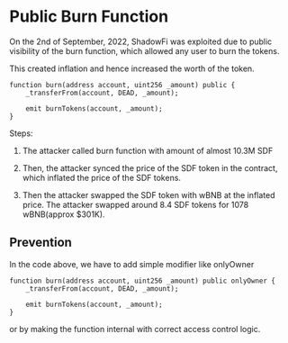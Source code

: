 # Public Burn Function

On the 2nd of September, 2022, ShadowFi was exploited due to public visibility of the burn function, which allowed any user to burn the tokens.

This created inflation and hence increased the worth of the token.

    function burn(address account, uint256 _amount) public {
        _transferFrom(account, DEAD, _amount);

        emit burnTokens(account, _amount);
    }

Steps:

1. The attacker called burn function with amount of almost 10.3M SDF

2. Then, the attacker synced the price of the SDF token in the contract, which inflated the price of the SDF tokens.

3. Then the attacker swapped the SDF token with wBNB at the inflated price. The attacker swapped around 8.4 SDF tokens for 1078 wBNB(approx $301K).

Prevention
-

In the code above, we have to add simple modifier like onlyOwner 

    function burn(address account, uint256 _amount) public onlyOwner {
        _transferFrom(account, DEAD, _amount);

        emit burnTokens(account, _amount);
    }

or by making the function internal with correct access control logic.